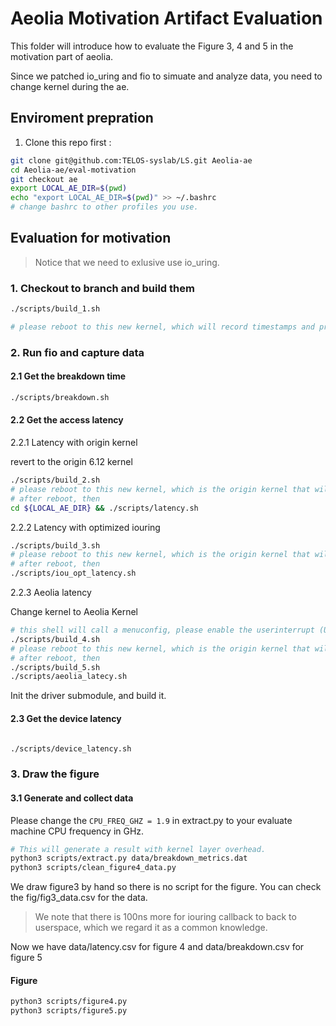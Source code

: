 # Aeolia Motivation Artifact Evaluation

This folder will introduce how to evaluate the Figure 3, 4 and 5 in the motivation part of aeolia.

Since we patched io_uring and fio to simuate and analyze data, you need to change kernel during the ae. 

## Enviroment prepration

1. Clone this repo first :

```sh
git clone git@github.com:TELOS-syslab/LS.git Aeolia-ae
cd Aeolia-ae/eval-motivation
git checkout ae
export LOCAL_AE_DIR=$(pwd)
echo "export LOCAL_AE_DIR=$(pwd)" >> ~/.bashrc
# change bashrc to other profiles you use.
```

## Evaluation for motivation

> Notice that we need to exlusive use io_uring.

### 1. Checkout to branch and build them

```sh
./scripts/build_1.sh

# please reboot to this new kernel, which will record timestamps and print them after io_uring processing
```

### 2. Run fio and capture data

#### 2.1 Get the breakdown time

```sh
./scripts/breakdown.sh
```

#### 2.2 Get the access latency

2.2.1 Latency with origin kernel

revert to the origin 6.12 kernel

```sh
./scripts/build_2.sh
# please reboot to this new kernel, which is the origin kernel that will show original performance
# after reboot, then
cd ${LOCAL_AE_DIR} && ./scripts/latency.sh
```
2.2.2 Latency with optimized iouring

```sh
./scripts/build_3.sh
# please reboot to this new kernel, which is the origin kernel that will show original performance
# after reboot, then
./scripts/iou_opt_latency.sh
```
2.2.3 Aeolia latency

Change kernel to Aeolia Kernel
```sh
# this shell will call a menuconfig, please enable the userinterrupt (UINTR) in the main menu
./scripts/build_4.sh
# please reboot to this new kernel, which is the origin kernel that will show original performance
# after reboot, then
./scripts/build_5.sh
./scripts/aeolia_latecy.sh

```
Init the driver submodule, and build it.
#### 2.3 Get the device latency

```sh

./scripts/device_latency.sh
```

### 3. Draw the figure

#### 3.1 Generate and collect data

Please change the `CPU_FREQ_GHZ = 1.9` in extract.py to your evaluate machine CPU frequency in GHz.

```sh
# This will generate a result with kernel layer overhead.
python3 scripts/extract.py data/breakdown_metrics.dat 
python3 scripts/clean_figure4_data.py
```
We draw figure3 by hand so there is no script for the figure. You can check the fig/fig3_data.csv for the data.

> We note that there is 100ns more for iouring callback to back to userspace, which we regard it as a common knowledge.

Now we have data/latency.csv for figure 4 and data/breakdown.csv for figure 5

#### Figure
```sh
python3 scripts/figure4.py
python3 scripts/figure5.py
```